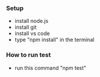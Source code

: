 

### Setup ###

* install node.js
* install git
* install vs code
* type "npm install" in the terminal



### How to run test ###

* run this command  "npm test"

